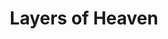 ---
layout: product
id: 1491344031806
title: Layers of Heaven
body_html: >-
  <p>Taken at Moraine Lake during the summer of 2018.</p>

  <p>As much as I love the entire view of Moraine lake, the little details and layers that it has, is truly something else. I wish I could live in moments like these forever.</p>

  <p> </p>
vendor: Connell McCarthy
product_type: Photo Print
created_at: 2018-10-13T20:52:23-04:00
handle: layers-of-moraine
updated_at: 2022-01-18T10:42:39-05:00
published_at: 2018-08-22T19:38:24-04:00
template_suffix: ""
status: active
published_scope: global
tags: Batch 02, fog, foggy, forest, lake, mountain, mountains, Print, sunrise, Trees, water
admin_graphql_api_id: gid://shopify/Product/1491344031806
variants:
  - id: 39577014108222
    product_id: 1491344031806
    title: 8x10” / Full Colour
    price: "35.00"
    sku: CM-PP-B2-06-XXS-FC
    position: 1
    inventory_policy: deny
    compare_at_price: null
    fulfillment_service: manual
    inventory_management: null
    option1: 8x10”
    option2: Full Colour
    option3: null
    created_at: 2021-09-01T11:28:27-04:00
    updated_at: 2021-09-01T11:28:47-04:00
    taxable: true
    barcode: ""
    grams: 208
    image_id: 6301669031998
    weight: 0.208
    weight_unit: kg
    inventory_item_id: 41671454752830
    inventory_quantity: 0
    old_inventory_quantity: 0
    requires_shipping: true
    admin_graphql_api_id: gid://shopify/ProductVariant/39577014108222
  - id: 39577014140990
    product_id: 1491344031806
    title: 8x10” / Black & White
    price: "35.00"
    sku: CM-PP-B2-06-XXS-BW
    position: 2
    inventory_policy: deny
    compare_at_price: null
    fulfillment_service: manual
    inventory_management: null
    option1: 8x10”
    option2: Black & White
    option3: null
    created_at: 2021-09-01T11:28:27-04:00
    updated_at: 2021-09-01T11:28:47-04:00
    taxable: true
    barcode: ""
    grams: 208
    image_id: 6301668671550
    weight: 0.208
    weight_unit: kg
    inventory_item_id: 41671454785598
    inventory_quantity: 0
    old_inventory_quantity: 0
    requires_shipping: true
    admin_graphql_api_id: gid://shopify/ProductVariant/39577014140990
  - id: 39577014173758
    product_id: 1491344031806
    title: 8.5x11” / Full Colour
    price: "35.00"
    sku: CM-PP-B2-06-XS-FC
    position: 3
    inventory_policy: deny
    compare_at_price: null
    fulfillment_service: manual
    inventory_management: null
    option1: 8.5x11”
    option2: Full Colour
    option3: null
    created_at: 2021-09-01T11:28:27-04:00
    updated_at: 2021-09-01T11:28:47-04:00
    taxable: true
    barcode: ""
    grams: 208
    image_id: 6301669031998
    weight: 0.208
    weight_unit: kg
    inventory_item_id: 41671454818366
    inventory_quantity: 0
    old_inventory_quantity: 0
    requires_shipping: true
    admin_graphql_api_id: gid://shopify/ProductVariant/39577014173758
  - id: 39577014206526
    product_id: 1491344031806
    title: 8.5x11” / Black & White
    price: "35.00"
    sku: CM-PP-B2-06-XS-BW
    position: 4
    inventory_policy: deny
    compare_at_price: null
    fulfillment_service: manual
    inventory_management: null
    option1: 8.5x11”
    option2: Black & White
    option3: null
    created_at: 2021-09-01T11:28:27-04:00
    updated_at: 2021-09-01T11:28:47-04:00
    taxable: true
    barcode: ""
    grams: 208
    image_id: 6301668671550
    weight: 0.208
    weight_unit: kg
    inventory_item_id: 41671454851134
    inventory_quantity: 0
    old_inventory_quantity: 0
    requires_shipping: true
    admin_graphql_api_id: gid://shopify/ProductVariant/39577014206526
  - id: 39577014239294
    product_id: 1491344031806
    title: 13x19” / Full Colour
    price: "40.00"
    sku: CM-PP-B2-06-S-FC
    position: 5
    inventory_policy: deny
    compare_at_price: null
    fulfillment_service: manual
    inventory_management: null
    option1: 13x19”
    option2: Full Colour
    option3: null
    created_at: 2021-09-01T11:28:27-04:00
    updated_at: 2021-09-01T11:28:47-04:00
    taxable: true
    barcode: ""
    grams: 208
    image_id: 6301669031998
    weight: 0.208
    weight_unit: kg
    inventory_item_id: 41671454883902
    inventory_quantity: 0
    old_inventory_quantity: 0
    requires_shipping: true
    admin_graphql_api_id: gid://shopify/ProductVariant/39577014239294
  - id: 39577014272062
    product_id: 1491344031806
    title: 13x19” / Black & White
    price: "40.00"
    sku: CM-PP-B2-06-S-BW
    position: 6
    inventory_policy: deny
    compare_at_price: null
    fulfillment_service: manual
    inventory_management: null
    option1: 13x19”
    option2: Black & White
    option3: null
    created_at: 2021-09-01T11:28:27-04:00
    updated_at: 2021-09-01T11:28:47-04:00
    taxable: true
    barcode: ""
    grams: 208
    image_id: 6301668671550
    weight: 0.208
    weight_unit: kg
    inventory_item_id: 41671454916670
    inventory_quantity: 0
    old_inventory_quantity: 0
    requires_shipping: true
    admin_graphql_api_id: gid://shopify/ProductVariant/39577014272062
  - id: 39577014304830
    product_id: 1491344031806
    title: 16x20” / Full Colour
    price: "50.00"
    sku: CM-PP-B2-06-M-FC
    position: 7
    inventory_policy: deny
    compare_at_price: null
    fulfillment_service: manual
    inventory_management: null
    option1: 16x20”
    option2: Full Colour
    option3: null
    created_at: 2021-09-01T11:28:27-04:00
    updated_at: 2021-09-01T11:28:47-04:00
    taxable: true
    barcode: ""
    grams: 208
    image_id: 6301669031998
    weight: 0.208
    weight_unit: kg
    inventory_item_id: 41671454949438
    inventory_quantity: 0
    old_inventory_quantity: 0
    requires_shipping: true
    admin_graphql_api_id: gid://shopify/ProductVariant/39577014304830
  - id: 39577014337598
    product_id: 1491344031806
    title: 16x20” / Black & White
    price: "50.00"
    sku: CM-PP-B2-06-M-BW
    position: 8
    inventory_policy: deny
    compare_at_price: null
    fulfillment_service: manual
    inventory_management: null
    option1: 16x20”
    option2: Black & White
    option3: null
    created_at: 2021-09-01T11:28:27-04:00
    updated_at: 2021-09-01T11:28:47-04:00
    taxable: true
    barcode: ""
    grams: 208
    image_id: 6301668671550
    weight: 0.208
    weight_unit: kg
    inventory_item_id: 41671454982206
    inventory_quantity: 0
    old_inventory_quantity: 0
    requires_shipping: true
    admin_graphql_api_id: gid://shopify/ProductVariant/39577014337598
  - id: 39577014370366
    product_id: 1491344031806
    title: 20x24” / Full Colour
    price: "60.00"
    sku: CM-PP-B2-06-L-FC
    position: 9
    inventory_policy: deny
    compare_at_price: null
    fulfillment_service: manual
    inventory_management: null
    option1: 20x24”
    option2: Full Colour
    option3: null
    created_at: 2021-09-01T11:28:27-04:00
    updated_at: 2021-09-01T11:28:47-04:00
    taxable: true
    barcode: ""
    grams: 208
    image_id: 6301669031998
    weight: 0.208
    weight_unit: kg
    inventory_item_id: 41671455014974
    inventory_quantity: 0
    old_inventory_quantity: 0
    requires_shipping: true
    admin_graphql_api_id: gid://shopify/ProductVariant/39577014370366
  - id: 39577014403134
    product_id: 1491344031806
    title: 20x24” / Black & White
    price: "60.00"
    sku: CM-PP-B2-06-L-BW
    position: 10
    inventory_policy: deny
    compare_at_price: null
    fulfillment_service: manual
    inventory_management: null
    option1: 20x24”
    option2: Black & White
    option3: null
    created_at: 2021-09-01T11:28:27-04:00
    updated_at: 2021-09-01T11:28:47-04:00
    taxable: true
    barcode: ""
    grams: 208
    image_id: 6301668671550
    weight: 0.208
    weight_unit: kg
    inventory_item_id: 41671455047742
    inventory_quantity: 0
    old_inventory_quantity: 0
    requires_shipping: true
    admin_graphql_api_id: gid://shopify/ProductVariant/39577014403134
  - id: 39577014435902
    product_id: 1491344031806
    title: 20x30” / Full Colour
    price: "70.00"
    sku: CM-PP-B2-06-XL-FC
    position: 11
    inventory_policy: deny
    compare_at_price: null
    fulfillment_service: manual
    inventory_management: null
    option1: 20x30”
    option2: Full Colour
    option3: null
    created_at: 2021-09-01T11:28:27-04:00
    updated_at: 2021-09-01T11:28:47-04:00
    taxable: true
    barcode: ""
    grams: 208
    image_id: 6301669031998
    weight: 0.208
    weight_unit: kg
    inventory_item_id: 41671455080510
    inventory_quantity: 0
    old_inventory_quantity: 0
    requires_shipping: true
    admin_graphql_api_id: gid://shopify/ProductVariant/39577014435902
  - id: 39577014468670
    product_id: 1491344031806
    title: 20x30” / Black & White
    price: "70.00"
    sku: CM-PP-B2-06-XL-BW
    position: 12
    inventory_policy: deny
    compare_at_price: null
    fulfillment_service: manual
    inventory_management: null
    option1: 20x30”
    option2: Black & White
    option3: null
    created_at: 2021-09-01T11:28:27-04:00
    updated_at: 2021-09-01T11:28:47-04:00
    taxable: true
    barcode: ""
    grams: 208
    image_id: 6301668671550
    weight: 0.208
    weight_unit: kg
    inventory_item_id: 41671455113278
    inventory_quantity: 0
    old_inventory_quantity: 0
    requires_shipping: true
    admin_graphql_api_id: gid://shopify/ProductVariant/39577014468670
  - id: 39577014501438
    product_id: 1491344031806
    title: 24x36” / Full Colour
    price: "90.00"
    sku: CM-PP-B2-06-XXL-FC
    position: 13
    inventory_policy: deny
    compare_at_price: null
    fulfillment_service: manual
    inventory_management: null
    option1: 24x36”
    option2: Full Colour
    option3: null
    created_at: 2021-09-01T11:28:27-04:00
    updated_at: 2021-09-01T11:28:47-04:00
    taxable: true
    barcode: ""
    grams: 208
    image_id: 6301669031998
    weight: 0.208
    weight_unit: kg
    inventory_item_id: 41671455146046
    inventory_quantity: 0
    old_inventory_quantity: 0
    requires_shipping: true
    admin_graphql_api_id: gid://shopify/ProductVariant/39577014501438
  - id: 39577014534206
    product_id: 1491344031806
    title: 24x36” / Black & White
    price: "90.00"
    sku: CM-PP-B2-06-XXL-BW
    position: 14
    inventory_policy: deny
    compare_at_price: null
    fulfillment_service: manual
    inventory_management: null
    option1: 24x36”
    option2: Black & White
    option3: null
    created_at: 2021-09-01T11:28:27-04:00
    updated_at: 2021-09-01T11:28:47-04:00
    taxable: true
    barcode: ""
    grams: 208
    image_id: 6301668671550
    weight: 0.208
    weight_unit: kg
    inventory_item_id: 41671455178814
    inventory_quantity: 0
    old_inventory_quantity: 0
    requires_shipping: true
    admin_graphql_api_id: gid://shopify/ProductVariant/39577014534206
  - id: 39577014566974
    product_id: 1491344031806
    title: 30x40” / Full Colour
    price: "100.00"
    sku: CM-PP-B2-06-XXXL-FC
    position: 15
    inventory_policy: deny
    compare_at_price: null
    fulfillment_service: manual
    inventory_management: null
    option1: 30x40”
    option2: Full Colour
    option3: null
    created_at: 2021-09-01T11:28:27-04:00
    updated_at: 2021-09-01T11:28:47-04:00
    taxable: true
    barcode: ""
    grams: 208
    image_id: 6301669031998
    weight: 0.208
    weight_unit: kg
    inventory_item_id: 41671455211582
    inventory_quantity: 0
    old_inventory_quantity: 0
    requires_shipping: true
    admin_graphql_api_id: gid://shopify/ProductVariant/39577014566974
  - id: 39577014599742
    product_id: 1491344031806
    title: 30x40” / Black & White
    price: "100.00"
    sku: CM-PP-B2-06-XXXL-BW
    position: 16
    inventory_policy: deny
    compare_at_price: null
    fulfillment_service: manual
    inventory_management: null
    option1: 30x40”
    option2: Black & White
    option3: null
    created_at: 2021-09-01T11:28:27-04:00
    updated_at: 2021-09-01T11:28:47-04:00
    taxable: true
    barcode: ""
    grams: 208
    image_id: 6301668671550
    weight: 0.208
    weight_unit: kg
    inventory_item_id: 41671455244350
    inventory_quantity: 0
    old_inventory_quantity: 0
    requires_shipping: true
    admin_graphql_api_id: gid://shopify/ProductVariant/39577014599742
options:
  - id: 2045803888702
    product_id: 1491344031806
    name: Size
    position: 1
    values:
      - 8x10”
      - 8.5x11”
      - 13x19”
      - 16x20”
      - 20x24”
      - 20x30”
      - 24x36”
      - 30x40”
  - id: 8589780975678
    product_id: 1491344031806
    name: Color
    position: 2
    values:
      - Full Colour
      - Black & White
images:
  - id: 6301669031998
    product_id: 1491344031806
    position: 1
    created_at: 2019-03-17T13:02:37-04:00
    updated_at: 2019-10-20T18:44:17-04:00
    alt: null
    width: 1000
    height: 1500
    src: https://cdn.shopify.com/s/files/1/1624/2355/products/Print-Shot---Dark-Background-_Layers-of-Moraine-2019.jpg?v=1571611457
    variant_ids:
      - 39577014108222
      - 39577014173758
      - 39577014239294
      - 39577014304830
      - 39577014370366
      - 39577014435902
      - 39577014501438
      - 39577014566974
    admin_graphql_api_id: gid://shopify/ProductImage/6301669031998
  - id: 6301668671550
    product_id: 1491344031806
    position: 2
    created_at: 2019-03-17T13:02:36-04:00
    updated_at: 2019-10-20T18:44:17-04:00
    alt: null
    width: 1000
    height: 1500
    src: https://cdn.shopify.com/s/files/1/1624/2355/products/Print-Shot---Dark-Background-_Layers-of-Moraine-2019_-B_W.jpg?v=1571611457
    variant_ids:
      - 39577014140990
      - 39577014206526
      - 39577014272062
      - 39577014337598
      - 39577014403134
      - 39577014468670
      - 39577014534206
      - 39577014599742
    admin_graphql_api_id: gid://shopify/ProductImage/6301668671550
  - id: 28230099206206
    product_id: 1491344031806
    position: 3
    created_at: 2021-05-04T19:50:39-04:00
    updated_at: 2021-05-04T19:50:39-04:00
    alt: null
    width: 2000
    height: 1800
    src: https://cdn.shopify.com/s/files/1/1624/2355/products/PAR_02_0001_68795269-f82c-49d6-bf4f-906bfae08258.png?v=1620172239
    variant_ids: []
    admin_graphql_api_id: gid://shopify/ProductImage/28230099206206
image:
  id: 6301669031998
  product_id: 1491344031806
  position: 1
  created_at: 2019-03-17T13:02:37-04:00
  updated_at: 2019-10-20T18:44:17-04:00
  alt: null
  width: 1000
  height: 1500
  src: https://cdn.shopify.com/s/files/1/1624/2355/products/Print-Shot---Dark-Background-_Layers-of-Moraine-2019.jpg?v=1571611457
  variant_ids:
    - 39577014108222
    - 39577014173758
    - 39577014239294
    - 39577014304830
    - 39577014370366
    - 39577014435902
    - 39577014501438
    - 39577014566974
  admin_graphql_api_id: gid://shopify/ProductImage/6301669031998

---